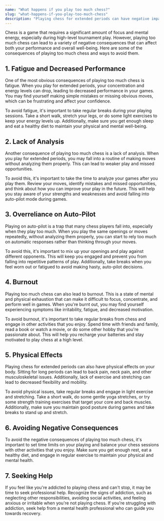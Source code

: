 ```yaml
---
name: "What happens if you play too much chess?"
slug: "what-happens-if-you-play-too-much-chess"
description: "Playing chess for extended periods can have negative impacts on your performance and overall health. This article discusses the various consequences of playing too much chess and how to avoid them."
---
```


Chess is a game that requires a significant amount of focus and mental energy, especially during high-level tournament play. However, playing too much chess can lead to a variety of negative consequences that can affect both your performance and overall well-being. Here are some of the consequences of playing too much chess and ways to avoid them.

## 1. Fatigue and Decreased Performance

One of the most obvious consequences of playing too much chess is fatigue. When you play for extended periods, your concentration and energy levels can drop, leading to decreased performance in your games. You may find yourself making simple mistakes or missing obvious moves, which can be frustrating and affect your confidence.

To avoid fatigue, it's important to take regular breaks during your playing sessions. Take a short walk, stretch your legs, or do some light exercises to keep your energy levels up. Additionally, make sure you get enough sleep and eat a healthy diet to maintain your physical and mental well-being.

## 2. Lack of Analysis

Another consequence of playing too much chess is a lack of analysis. When you play for extended periods, you may fall into a routine of making moves without analyzing them properly. This can lead to weaker play and missed opportunities.

To avoid this, it's important to take the time to analyze your games after you play them. Review your moves, identify mistakes and missed opportunities, and think about how you can improve your play in the future. This will help you stay aware of your strengths and weaknesses and avoid falling into auto-pilot mode during games.

## 3. Overreliance on Auto-Pilot

Playing on auto-pilot is a trap that many chess players fall into, especially when they play too much. When you play the same openings or moves repeatedly, without analyzing them properly, you can start to rely too much on automatic responses rather than thinking through your moves.

To avoid this, it's important to mix up your openings and play against different opponents. This will keep you engaged and prevent you from falling into repetitive patterns of play. Additionally, take breaks when you feel worn out or fatigued to avoid making hasty, auto-pilot decisions.

## 4. Burnout

Playing too much chess can also lead to burnout. This is a state of mental and physical exhaustion that can make it difficult to focus, concentrate, and perform well in games. When you're burnt out, you may find yourself experiencing symptoms like irritability, fatigue, and decreased motivation.

To avoid burnout, it's important to take regular breaks from chess and engage in other activities that you enjoy. Spend time with friends and family, read a book or watch a movie, or do some other hobby that you're passionate about. This will help you recharge your batteries and stay motivated to play chess at a high level.

## 5. Physical Effects

Playing chess for extended periods can also have physical effects on your body. Sitting for long periods can lead to back pain, neck pain, and other musculoskeletal issues. Additionally, lack of exercise and stretching can lead to decreased flexibility and mobility.

To avoid physical issues, take regular breaks and engage in light exercise and stretching. Take a short walk, do some gentle yoga stretches, or try some strength training exercises that target your core and back muscles. Additionally, make sure you maintain good posture during games and take breaks to stand up and stretch.

## 6. Avoiding Negative Consequences

To avoid the negative consequences of playing too much chess, it's important to set time limits on your playing and balance your chess sessions with other activities that you enjoy. Make sure you get enough rest, eat a healthy diet, and engage in regular exercise to maintain your physical and mental health.

## 7. Seeking Help

If you feel like you're addicted to playing chess and can't stop, it may be time to seek professional help. Recognize the signs of addiction, such as neglecting other responsibilities, avoiding social activities, and feeling anxious or irritable when you're not playing chess. If you're struggling with addiction, seek help from a mental health professional who can guide you towards recovery.
